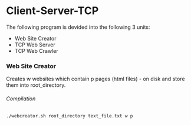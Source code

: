 # Client-Server-TCP

The following program is devided into the following 3 units:
 - Web Site Creator
 - TCP Web Server
 - TCP Web Crawler
 
### Web Site Creator

Creates w websites which contain p pages (html files) - on disk and store them into root_directory.

###### Compilation
```
./webcreator.sh root_directory text_file.txt w p
```
